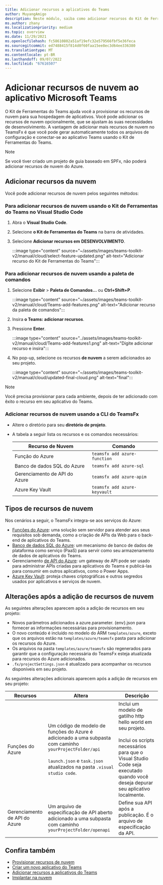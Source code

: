```yaml
---
title: Adicionar recursos a aplicativos do Teams
author: MuyangAmigo
description: Neste módulo, saiba como adicionar recursos do Kit de Ferramentas do Teams, vantagens, limitações e funcionalidades
ms.author: zhany
ms.localizationpriority: medium
ms.topic: overview
ms.date: 11/29/2021
ms.openlocfilehash: fc58610802a51af19efc32e579566fbf5e36feca
ms.sourcegitcommit: ed7488415f814d0f60faa15ee8ec3d64ee336380
ms.translationtype: MT
ms.contentlocale: pt-BR
ms.lasthandoff: 09/07/2022
ms.locfileid: "67616507"
---
```

# <a name="add-cloud-resources-to-microsoft-teams-app"></a>Adicionar recursos de nuvem ao aplicativo Microsoft Teams

O Kit de Ferramentas do Teams ajuda você a provisionar os recursos de nuvem para sua hospedagem de aplicativos. Você pode adicionar os recursos de nuvem opcionalmente, que se ajustam às suas necessidades de desenvolvimento. A vantagem de adicionar mais recursos de nuvem no TeamsFx é que você pode gerar automaticamente todos os arquivos de configuração e conectar-se ao aplicativo Teams usando o Kit de Ferramentas do Teams.

> [!NOTE]
> Se você tiver criado um projeto de guia baseado em SPFx, não poderá adicionar recursos de nuvem do Azure.

## <a name="add-cloud-resources"></a>Adicionar recursos da nuvem

Você pode adicionar recursos de nuvem pelos seguintes métodos:

### <a name="to-add-cloud-resources-by-using-teams-toolkit-in-visual-studio-code"></a>Para adicionar recursos de nuvem usando o Kit de Ferramentas do Teams no Visual Studio Code

   1. Abra o **Visual Studio Code**.
   1. Selecione **o Kit de Ferramentas do Teams** na barra de atividades.
   1. Selecione **Adicionar recursos em** **DESENVOLVIMENTO**.

        :::image type="content" source="~/assets/images/teams-toolkit-v2/manual/cloud/select-feature-updated.png" alt-text="Adicionar recurso do Kit de Ferramentas do Teams":::

### <a name="to-add-cloud-resources-by-using-command-palette"></a>Para adicionar recursos de nuvem usando a paleta de comandos

   1. Selecione **Exibir** > **Paleta de Comandos...** ou **Ctrl+Shift+P**.

      :::image type="content" source="~/assets/images/teams-toolkit-v2/manual/cloud/Teams-add-features.png" alt-text="Adicionar recurso da paleta de comandos":::

   1. Insira **o Teams: adicionar recursos**.
   1. Pressione **Enter**.

      :::image type="content" source="../assets/images/teams-toolkit-v2/manual/cloud/Teams-add-features1.png" alt-text="Digite adicionar recurso e insira":::

   1. No pop-up, selecione os recursos **de nuvem** a serem adicionados ao seu projeto.

      :::image type="content" source="~/assets/images/teams-toolkit-v2/manual/cloud/updated-final-cloud.png" alt-text="final":::

  > [!NOTE]
  > Você precisa provisionar para cada ambiente, depois de ter adicionado com êxito o recurso em seu aplicativo do Teams.

### <a name="add-cloud-resources-using-teamsfx-cli"></a>Adicionar recursos de nuvem usando a CLI do TeamsFx

* Altere o diretório para seu **diretório de projeto**.
* A tabela a seguir lista os recursos e os comandos necessários:

  |Recurso de Nuvem|Comando|
  |---------------|----------|
  | Função do Azure|`teamsfx add azure-function`|
  | Banco de dados SQL do Azure|`teamsfx add azure-sql`|
  | Gerenciamento de API do Azure|`teamsfx add azure-apim`|
  | Azure Key Vault|`teamsfx add azure-keyvault`|

## <a name="types-of-cloud-resources"></a>Tipos de recursos de nuvem

Nos cenários a seguir, o TeamsFx integra-se aos serviços do Azure:

* [Funções do Azure](/azure/azure-functions/functions-overview): uma solução sem servidor para atender aos seus requisitos sob demanda, como a criação de APIs da Web para o back-end de aplicativos do Teams.
* [Banco de dados SQL do Azure](/azure/azure-sql/database/sql-database-paas-overview): um mecanismo de banco de dados de plataforma como serviço (PaaS) para servir como seu armazenamento de dados de aplicativos do Teams.
* Gerenciamento [de API do Azure](deploy.md): um gateway de API pode ser usado para administrar APIs criadas para aplicativos do Teams e publicá-las para consumir em outros aplicativos, como o Power Apps.
* [Azure Key Vault](/azure/key-vault/general/overview): proteja chaves criptográficas e outros segredos usados ​​por aplicativos e serviços de nuvem.

## <a name="changes-after-adding-cloud-resources"></a>Alterações após a adição de recursos de nuvem

As seguintes alterações aparecem após a adição de recursos em seu projeto:

* Novos parâmetros adicionados a azure.parameter. {env}.json para fornecer as informações necessárias para provisionamento.
* O novo conteúdo é incluído no modelo do ARM `templates/azure`, exceto que os arquivos estão na `templates/azure/teamsfx` pasta para adicionar os recursos do Azure.
* Os arquivos na pasta `templates/azure/teamsfx` são regenerados para garantir que a configuração necessária do TeamsFx esteja atualizada para recursos do Azure adicionados.
* `.fx/projectSettings.json` é atualizado para acompanhar os recursos disponíveis em seu projeto.

As seguintes alterações adicionais aparecem após a adição de recursos em seu projeto:

|Recursos|Altera|Descrição|
|---------------|---------------|-----------------------------|
|Funções do Azure|Um código de modelo de funções do Azure é adicionado a uma subpasta com caminho `yourProjectFolder/api`</br></br>`launch.json` e `task.json` atualizados na pasta `.visual studio code`.| Inclui um modelo de gatilho http hello world em seu projeto.</br></br> Inclui os scripts necessários para que o Visual Studio Code seja executado quando você deseja depurar seu aplicativo localmente.|
|Gerenciamento de API do Azure|Um arquivo de especificação de API aberto adicionado a uma subpasta com caminho `yourProjectFolder/openapi`|Define sua API após a publicação. É o arquivo de especificação da API.|

## <a name="see-also"></a>Confira também

* [Provisionar recursos de nuvem](provision.md)
* [Criar um novo aplicativo do Teams](create-new-project.md)
* [Adicionar recursos a aplicativos do Teams](add-capability.md)
* [Implantar na nuvem](deploy.md)
